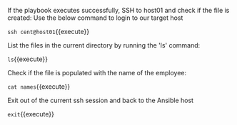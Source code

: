 If the playbook executes successfully, SSH to host01 and check if the file is created:
Use the below command to login to our target host

`ssh cent@host01`{{execute}}

List the files in the current directory by running the 'ls' command:

`ls`{{execute}}

Check if the file is populated with the name of the employee:

`cat names`{{execute}}

Exit out of the current ssh session and back to the Ansible host

`exit`{{execute}}
